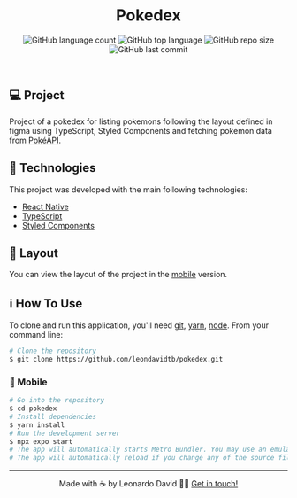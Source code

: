 <h1 align="center">
  Pokedex
</h1>

<p align="center">
  <img alt="GitHub language count" src="https://img.shields.io/github/languages/count/leondavidtb/pokedex">

  <img alt="GitHub top language" src="https://img.shields.io/github/languages/top/leondavidtb/pokedex">

  <img alt="GitHub repo size" src="https://img.shields.io/github/repo-size/leondavidtb/pokedex">

  <img alt="GitHub last commit" src="https://img.shields.io/github/last-commit/leondavidtb/pokedex">

</p>

<br/>

<!-- ![Cover](./assets/Capa.png) --> 

## 💻 Project

Project of a pokedex for listing pokemons following the layout defined in figma using TypeScript, Styled Components and fetching pokemon data from [PokéAPI](https://pokeapi.co/).

## 🚀 Technologies

This project was developed with the main following technologies:

- [React Native](https://reactnative.dev)
- [TypeScript](https://www.typescriptlang.org/)
- [Styled Components](https://styled-components.com/)

## 🔖 Layout

You can view the layout of the project in the [mobile](<https://www.figma.com/file/THLxZSlOoUYMZrjFg0Kl1M/Pok%C3%A9dex?node-id=0%3A1>) version.

## ℹ️ How To Use

To clone and run this application, you'll need [git](https://git-scm.com), [yarn](https://legacy.yarnpkg.com), [node](https://nodejs.org/en/). From your command line:

```bash
# Clone the repository
$ git clone https://github.com/leondavidtb/pokedex.git
```

### 📱 Mobile

```bash
# Go into the repository
$ cd pokedex
# Install dependencies
$ yarn install
# Run the development server
$ npx expo start
# The app will automatically starts Metro Bundler. You may use an emulator or your own smartphone.
# The app will automatically reload if you change any of the source files.
```

---

<p align="center">Made with ☕ by Leonardo David 👋🏻 <a href="https://www.linkedin.com/in/leondavidtb/">Get in touch!</a></p>
